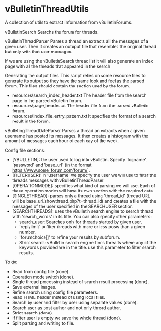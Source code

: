 # vBulletinThreadUtils
A collection of utils to extract information from vBulletinForums.

vBulletinSearch
Searchs the forum for threads.

vBulletinThreadParser
Parses a thread an extracts all the messages of a given user. Then it creates an outuput file that resembles the 
original thread but only with that user messages.

If we are using the vBulletinSearch thread list it will also generate an index page with all the threads that
appeared in the search

Generating the output files:
This script relies on some resource files to generate its output so they have the same look and feel as the parsed forum. 
This files should contain the <head> section used by the forum.

- resources\search_index_header.txt The header file from the search page in the parsed vBulletin forum.
- resources\page_header.txt The header file from the parsed vBulletin forum.
- resources\index_file_entry_pattern.txt It specifies the format of a search result in the forum.

vBulletingThreadDateParser
Parses a thread an extracts when a given username has posted its messages. It then creates a histogram with
the amount of messages each hour of each day of the week.

Config file sections:
- [VBULLETIN]: the user used to log into vBulletin. 
Specify 'logname', 'password' and 'base_url' (in the format https://www.some_forum.com/forum/).
- [FILTERUSER]: in 'username' we specify the user we will use to filter the threads messages 
with vBulletinThreadParser
- [OPERATIONMODE]: specifies what kind of parsing we will use. Each of these operation modes will
have its own section with the required data.
- [SINGLETHREAD]: parses only a thread using 'thread_id' (thread URL will be 
base_url/showthread.php?t=thread_id) and creates a file with the messages of the user specified in
the SEARCHUSER section.
- [SEARCHTHREADS]: uses the vBulletin search engine to search thread with 'search_words' in its title.
You can also specify other parameters:
  - search_user: Searches only for threads started by given user.
  - 'replylimit' to filter threads with more or less posts than a given number.
  - 'forumchoice[]' to refine your results by subforum.
  - Strict search: vBulletin search engine finds threads where any of the keywords provided are in the title. 
use this parameter to filter search results.


To do:
- Read from config file (done).
- Operation mode switch (done).
- Single thread processing instead of search result processing (done).
- Save external images.
- Refine search using config file parameters.
- Read HTML header instead of using local files.
- Search by user and filter by user using separate values (done).
- Search user as post author and not only thread author.  
- Strict search (done).  
- If filter user is empty we save the whole thread (done).
- Split parsing and writing to file.

